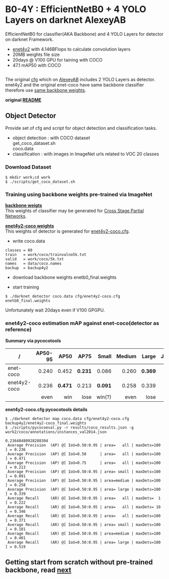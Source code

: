 # B0-4Y : EfficientNetB0 + 4 YOLO Layers on darknet AlexeyAB  

EfficientNetB0 for classifier(AKA Backbone) and 4 YOLO Layers for detector on darknet Framework.  
- [enet4y2](./cfg/enet4y2-coco.cfg) with 4.146BFlops to calculate convolution layers  
- 20MB weights file size  
- 20days @ V100 GPU for taining with COCO  
- 47.1 mAP50 with COCO  
```
```

The original [cfg](./cfg/enet-coco.cfg) which on [AlexeyAB](https://github.com/AlexeyAB/darknet) includes 2 YOLO Layers as detector.  
enet4y2 and the original enet-coco have same backbone classifier therefore use [same backbone weights](https://github.com/WongKinYiu/CrossStagePartialNetworks).  

**original [README](./README.orig.md)**  

## Object Detector  

Provide set of cfg and script for object detection and classification tasks.  

- object detection : with COCO dataset  
  get_coco_dataset.sh  
  coco.data  
- classification : with images in ImageNet urls related to VOC 20 classes  

### Download Dataset  

```
$ mkdir work;cd work
$ ./scripts/get_coco_dataset.sh
```


### Training using backbone weights pre-trained via ImageNet  

**[backbone weigts](https://github.com/WongKinYiu/CrossStagePartialNetworks)**  
This weights of classifier may be generated for [Cross Stage Partial Networks](https://github.com/WongKinYiu/CrossStagePartialNetworks).  

**[enet4y2-coco weights](./backup4y2/enet4y2-coco_final.weights)**  
This weights of detector is generated for [enet4y2-coco.cfg](cfg/enet4y2-coco.cfg).  

- write coco.data  
```
classes = 80
train   = work/coco/trainvalno5k.txt
valid   = work/coco/5k.txt
names   = data/coco.names
backup  = backup4y2
```

- download backbone weights enetb0_final.weights  

- start training  
```
$ ./darknet detector coco.data cfg/enet4y2-coco.cfg enetb0_final.weights  
```
Unfortunately wait 20days even if V100 GPGPU.  

### enet4y2-coco estimation mAP against enet-coco(detector as reference)  

**Summary via pycocotools**  

| /            | AP50-95 | AP50     | AP75     | Small     | Medium | Large     | Judgement |
|-             |-:       |-:        |-:        |-:         |-:      |-:         |-:         |
|enet-coco     |0.240    |0.452     |**0.231** |0.086      |0.260   |**0.369**  |criterion  |
|enet4y2-coco  |0.236    |**0.471** |0.213     |**0.091**  |0.258   |0.339      |target     |
|              |even     |win       |lose      |win(?)     |even    |lose       |result     |

**enet4y2-coco.cfg pycocotools details**  

```
$ ./darknet detector map coco.data cfg/enet4y2-coco.cfg backup4y2/enet4y2-coco_final.weights
$ ./scripts/pycocoeval.py -r results/coco_results.json -g work2/coco/annotations/instances_val2014.json

0.23648480928288304
 Average Precision  (AP) @[ IoU=0.50:0.95 | area=   all | maxDets=100 ] = 0.236
 Average Precision  (AP) @[ IoU=0.50      | area=   all | maxDets=100 ] = 0.471
 Average Precision  (AP) @[ IoU=0.75      | area=   all | maxDets=100 ] = 0.213
 Average Precision  (AP) @[ IoU=0.50:0.95 | area= small | maxDets=100 ] = 0.091
 Average Precision  (AP) @[ IoU=0.50:0.95 | area=medium | maxDets=100 ] = 0.258
 Average Precision  (AP) @[ IoU=0.50:0.95 | area= large | maxDets=100 ] = 0.339
 Average Recall     (AR) @[ IoU=0.50:0.95 | area=   all | maxDets=  1 ] = 0.222
 Average Recall     (AR) @[ IoU=0.50:0.95 | area=   all | maxDets= 10 ] = 0.346
 Average Recall     (AR) @[ IoU=0.50:0.95 | area=   all | maxDets=100 ] = 0.371
 Average Recall     (AR) @[ IoU=0.50:0.95 | area= small | maxDets=100 ] = 0.181
 Average Recall     (AR) @[ IoU=0.50:0.95 | area=medium | maxDets=100 ] = 0.401
 Average Recall     (AR) @[ IoU=0.50:0.95 | area= large | maxDets=100 ] = 0.519
```

## Getting start from scratch without pre-trained backbone, read [next](./README.classifier.md)  

